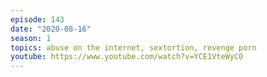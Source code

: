 ```yaml
---
episode: 143
date: "2020-08-16"
season: 1
topics: abuse on the internet, sextortion, revenge porn
youtube: https://www.youtube.com/watch?v=YCE1VteWyC0
---
```

